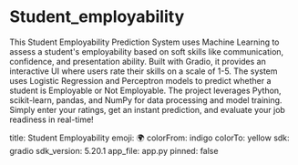 # Student_employability
This Student Employability Prediction System uses Machine Learning to assess a student's employability based on soft skills like communication, confidence, and presentation ability. Built with Gradio, it provides an interactive UI where users rate their skills on a scale of 1-5. The system uses Logistic Regression and Perceptron models to predict whether a student is Employable or Not Employable. The project leverages Python, scikit-learn, pandas, and NumPy for data processing and model training. Simply enter your ratings, get an instant prediction, and evaluate your job readiness in real-time! 

title: Student Employability
emoji: 🌍
colorFrom: indigo
colorTo: yellow
sdk: gradio
sdk_version: 5.20.1
app_file: app.py
pinned: false
